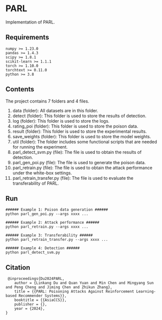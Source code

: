 # PARL

Implementation of PARL.

## Requirements

```
numpy >= 1.23.0
pandas >= 1.4.3
scipy >= 1.8.1
scikit-learn >= 1.1.1
torch >= 1.10.0
torchtext >= 0.11.0
python >= 3.8
```

## Contents

The project contains 7 folders and 4 files.

1. data (folder): All datasets are in this folder.
2. detect (folder): This folder is used to store the results of detection.
3. log (folder): This folder is used to store the logs.
4. rating_poi (folder): This folder is used to store the poison data.
5. result (folder): This folder is used to store the experimental results.
6. save_weights (folder): This folder is used to store the model weights.
7. util (folder): The folder includes some functional scripts that are needed for running the experiment.
8. parl_detect_svm.py (file): The file is used to obtain the results of detection.
9. parl_gen_poi.py (file): The file is used to generate the poison data.
10. parl_retrain.py (file): The file is used to obtain the attack performance under the white-box settings.
11. parl_retrain_transfer.py (file): The file is used to evaluate the transferability of PARL.

## Run

```
###### Example 1: Poison data generation ######
python parl_gen_poi.py --args xxxx ...

###### Example 2: Attack performance ######
python parl_retrain.py --args xxxx ...

###### Example 3: Transferability ######
python parl_retrain_transfer.py --args xxxx ...

###### Example 4: Detection ######
python parl_detect_svm.py
```

## Citation

```
 @inproceedings{Du2024PARL,
    author = {Linkang Du and Quan Yuan and Min Chen and Mingyang Sun and Peng Cheng and Jiming Chen and Zhikun Zhang},
    title = {{PARL: Poisoning Attacks Against Reinforcement Learning-based Recommender Systems}},
    booktitle = {{AsiaCCS}},
    publisher = {},
    year = {2024},
}
```